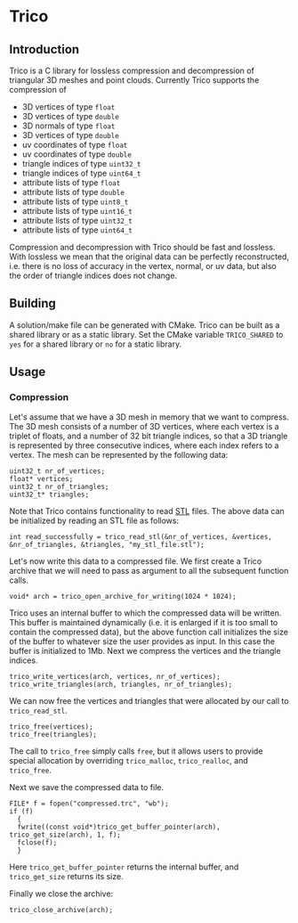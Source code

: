 # Trico

Introduction
------------
Trico is a C library for lossless compression and decompression of triangular 3D meshes and point clouds.
Currently Trico supports the compression of
  - 3D vertices of type `float`
  - 3D vertices of type `double`
  - 3D normals of type `float`
  - 3D vertices of type `double`
  - uv coordinates of type `float`
  - uv coordinates of type `double`
  - triangle indices of type `uint32_t`
  - triangle indices of type `uint64_t`
  - attribute lists of type `float`
  - attribute lists of type `double`
  - attribute lists of type `uint8_t`
  - attribute lists of type `uint16_t`
  - attribute lists of type `uint32_t`
  - attribute lists of type `uint64_t`
  
Compression and decompression with Trico should be fast and lossless. With lossless we mean that the original data can be perfectly reconstructed, i.e. there is no loss of accuracy in the vertex, normal, or uv data, but also the order of triangle indices does not change.

Building
--------
A solution/make file can be generated with CMake. Trico can be built as a shared library or as a static library. Set the CMake variable `TRICO_SHARED` to `yes` for a shared library or `no` for a static library.

Usage
-----
### Compression
Let's assume that we have a 3D mesh in memory that we want to compress. The 3D mesh consists of a number of 3D vertices, where each vertex is a triplet of floats, and a number of 32 bit triangle indices, so that a 3D triangle is represented by three consecutive indices, where each index refers to a vertex. The mesh can be represented by the following data:

    uint32_t nr_of_vertices;
    float* vertices;
    uint32_t nr_of_triangles;
    uint32_t* triangles;

Note that Trico contains functionality to read [STL](https://en.wikipedia.org/wiki/STL_(file_format)) files. The above data can be initialized by reading an STL file as follows:

    int read_successfully = trico_read_stl(&nr_of_vertices, &vertices, &nr_of_triangles, &triangles, "my_stl_file.stl");
    
Let's now write this data to a compressed file. We first create a Trico archive that we will need to pass as argument to all the subsequent function calls.

    void* arch = trico_open_archive_for_writing(1024 * 1024);
    
Trico uses an internal buffer to which the compressed data will be written. This buffer is maintained dynamically (i.e. it is enlarged if it is too small to contain the compressed data), but the above function call initializes the size of the buffer to whatever size the user provides as input. In this case the buffer is initialized to 1Mb.
Next we compress the vertices and the triangle indices.

    trico_write_vertices(arch, vertices, nr_of_vertices);
    trico_write_triangles(arch, triangles, nr_of_triangles);
    
We can now free the vertices and triangles that were allocated by our call to `trico_read_stl`.

    trico_free(vertices);
    trico_free(triangles);
    
The call to `trico_free` simply calls `free`, but it allows users to provide special allocation by overriding `trico_malloc`, `trico_realloc`, and `trico_free`.

Next we save the compressed data to file.

    FILE* f = fopen("compressed.trc", "wb");
    if (f)
      {      
      fwrite((const void*)trico_get_buffer_pointer(arch), trico_get_size(arch), 1, f);
      fclose(f);      
      }
      
Here `trico_get_buffer_pointer` returns the internal buffer, and `trico_get_size` returns its size.

Finally we close the archive:

    trico_close_archive(arch);
